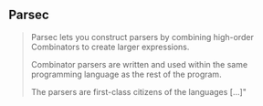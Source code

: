 ## Parsec

> Parsec lets you construct parsers by combining high-order Combinators
> to create larger expressions.
>
> Combinator parsers are written and used within the same programming language
> as the rest of the program.
>
> The parsers are first-class citizens of the languages [...]"

